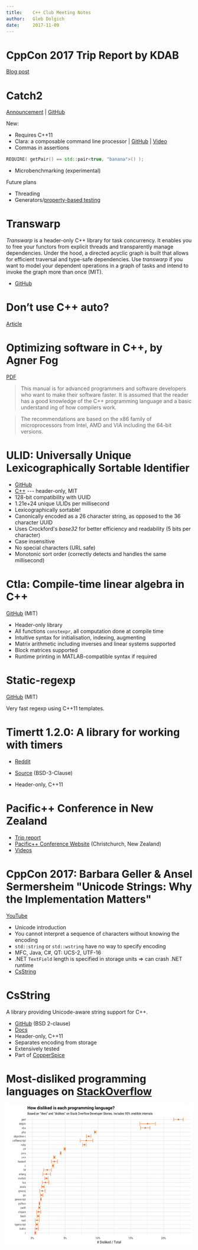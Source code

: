```yaml
---
title:    C++ Club Meeting Notes
author:   Gleb Dolgich
date:     2017-11-09
---
```


# CppCon 2017 Trip Report by KDAB

[Blog post](http://www.kdab.com/cppcon-2017-trip-report/)

# Catch2

[Announcement](http://www.levelofindirection.com/journal/2017/11/3/catch2-released.html) | [GitHub](https://github.com/catchorg/Catch2)

New:

* Requires C++11
* Clara: a composable command line processor | [GitHub](https://github.com/philsquared/Clara) | [Video](https://www.youtube.com/watch?v=Od4bjLfwI-A)
* Commas in assertions

```cpp
REQUIRE( getPair() == std::pair<true, "banana">() );
```

* Microbenchmarking (experimental)

Future plans

* Threading
* Generators/[property-based testing](http://hypothesis.works/articles/what-is-property-based-testing/)

# Transwarp

*Transwarp* is a header-only C++ library for task concurrency. It enables you to free your functors from explicit threads and transparently manage dependencies. Under the hood, a directed acyclic graph is built that allows for efficient traversal and type-safe dependencies. Use *transwarp* if you want to model your dependent operations in a graph of tasks and intend to invoke the graph more than once (MIT).

* [GitHub](https://github.com/bloomen/transwarp)

# Don’t use C++ auto?

[Article](http://swdevmastery.com/dont-use-c-auto-restricting-auto-is-not-the-best-decision-for-your-company-and-it-is-unfair-to-your-developers-instead-train-them-on-how-to-use-it/)

# Optimizing software in C++, by Agner Fog

[PDF](http://agner.org/optimize/optimizing_cpp.pdf)

> This manual is for advanced programmers and software developers who want to make their software faster. It is assumed that the reader has a good knowledge of the C++ programming language and a basic understand
ing of how compilers work.

> The recommendations are based on the x86 family of microprocessors from Intel, AMD and VIA including the 64-bit versions.

# ULID: Universally Unique Lexicographically Sortable Identifier

* [GitHub](https://github.com/alizain/ulid)
* [C++](https://github.com/suyash/ulid) --- header-only, MIT
* 128-bit compatibility with UUID
* 1.21e+24 unique ULIDs per millisecond
* Lexicographically sortable!
* Canonically encoded as a 26 character string, as opposed to the 36 character UUID
* Uses Crockford's *base32* for better efficiency and readability (5 bits per character)
* Case insensitive
* No special characters (URL safe)
* Monotonic sort order (correctly detects and handles the same millisecond)

# Ctla: Compile-time linear algebra in C++

[GitHub](https://github.com/moroneyt/ctla) (MIT)

* Header-only library
* All functions `constexpr`, all computation done at compile time
* Intuitive syntax for initialisation, indexing, augmenting
* Matrix arithmetic including inverses and linear systems supported
* Block matrices supported
* Runtime printing in MATLAB-compatible syntax if required

# Static-regexp

[GitHub](https://github.com/hanickadot/static-regexp-old) (MIT)

Very fast regexp using C++11 templates.

# Timertt 1.2.0: A library for working with timers

* [Reddit](https://www.reddit.com/r/cpp/comments/792y88/timertt120_a_lightweight_headeronly_c11_library/)
* [Source](https://svn.code.sf.net/p/sobjectizer/repo/tags/timertt/1.2.0/) (BSD-3-Clause)

* Header-only, C++11

# Pacific++ Conference in New Zealand

* [Trip report](https://kirit.com/Blog:/2017-10-31/Pacific++%20trip%20report)
* [Pacific++ Conference Website](https://pacificplusplus.com/) (Christchurch, New Zealand)
* [Videos](https://www.youtube.com/channel/UCrRR5mU5aqvtZAuEGYfdTjw/videos)

# CppCon 2017: Barbara Geller & Ansel Sermersheim "Unicode Strings: Why the Implementation Matters"

[YouTube](https://www.youtube.com/watch?v=ysh2B6ZgNXk)

* Unicode introduction
* You cannot interpret a sequence of characters without knowing the encoding
* `std::string` or `std::wstring` have no way to specify encoding
* MFC, Java, C#, QT: UCS-2, UTF-16
* .NET `TextField` length is specified in storage units $\Rightarrow$ can crash .NET runtime
* [CsString](https://github.com/copperspice/cs_string)

# CsString

A library providing Unicode-aware string support for C++.

* [GitHub](https://github.com/copperspice/cs_string) (BSD 2-clause)
* [Docs](http://www.copperspice.com/docs/cs_string/namespace_cs_string.html)
* Header-only, C++11
* Separates encoding from storage
* Extensively tested
* Part of [CopperSpice](https://github.com/copperspice)

# Most-disliked programming languages on [StackOverflow](https://stackoverflow.blog/2017/10/31/disliked-programming-languages/)

![](img/languages-1-900x675-200ppi-90pc.png)
